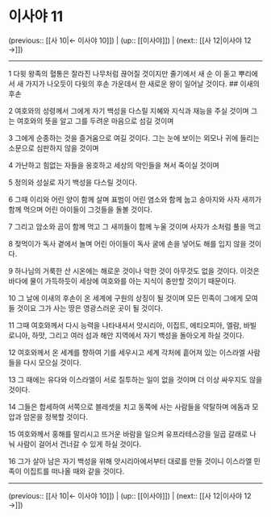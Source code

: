 # 이사야 11

(previous:: [[사 10|← 이사야 10]]) | (up:: [[이사야]]) | (next:: [[사 12|이사야 12 →]])

***




1 
다윗 왕족의 혈통은 잘라진 나무처럼 끊어질 것이지만 줄기에서 새 순 이 돋고 뿌리에서 새 가지가 나오듯이 다윗의 후손 가운데서 한 새로운 왕이 일어날 것이다. ## 이새의 후손 



2 
여호와의 성령께서 그에게 자기 백성을 다스릴 지혜와 지식과 재능을 주실 것이며 그는 여호와의 뜻을 알고 그를 두려운 마음으로 섬길 것이며 



3 
그에게 순종하는 것을 즐거움으로 여길 것이다. 그는 눈에 보이는 외모나 귀에 들리는 소문으로 심판하지 않을 것이며 



4 
가난하고 힘없는 자들을 옹호하고 세상의 악인들을 쳐서 죽이실 것이며 



5 
정의와 성실로 자기 백성을 다스릴 것이다. 



6 
그때 이리와 어린 양이 함께 살며 표범이 어린 염소와 함께 눕고 송아지와 사자 새끼가 함께 먹으며 어린 아이들이 그것들을 돌볼 것이다. 



7 
그리고 암소와 곰이 함께 먹고 그 새끼들이 함께 누울 것이며 사자가 소처럼 풀을 먹고 



8 
젖먹이가 독사 곁에서 놀며 어린 아이들이 독사 굴에 손을 넣어도 해를 입지 않을 것이다. 



9 
하나님의 거룩한 산 시온에는 해로운 것이나 악한 것이 아무것도 없을 것이다. 이것은 바다에 물이 가득하듯이 세상에 여호와를 아는 지식이 충만할 것이기 때문이다. 



10 
그 날에 이새의 후손이 온 세계에 구원의 상징이 될 것이며 모든 민족이 그에게 모여들 것이요 그가 사는 땅은 영광스러운 곳이 될 것이다. 



11 
그때 여호와께서 다시 능력을 나타내셔서 앗시리아, 이집트, 에티오피아, 엘람, 바빌로니아, 하맛, 그리고 여러 섬과 해안 지역에서 자기 백성을 돌아오게 하실 것이다. 



12 
여호와께서 온 세계를 향하여 기를 세우시고 세계 각처에 흩어져 있는 이스라엘 사람들을 다시 모으실 것이다. 



13 
그 때에는 유다와 이스라엘이 서로 질투하는 일이 없을 것이며 더 이상 싸우지도 않을 것이다. 



14 
그들은 합세하여 서쪽으로 블레셋을 치고 동쪽에 사는 사람들을 약탈하며 에돔과 모압과 암몬을 정복할 것이다. 



15 
여호와께서 홍해를 말리시고 뜨거운 바람을 일으켜 유프라테스강을 일곱 갈래로 나눠 사람이 걸어서 건너갈 수 있게 하실 것이다. 



16 
그가 살아 남은 자기 백성을 위해 앗시리아에서부터 대로를 만들 것이니 이스라엘 민족이 이집트를 떠나올 때와 같을 것이다.

***

(previous:: [[사 10|← 이사야 10]]) | (up:: [[이사야]]) | (next:: [[사 12|이사야 12 →]])
